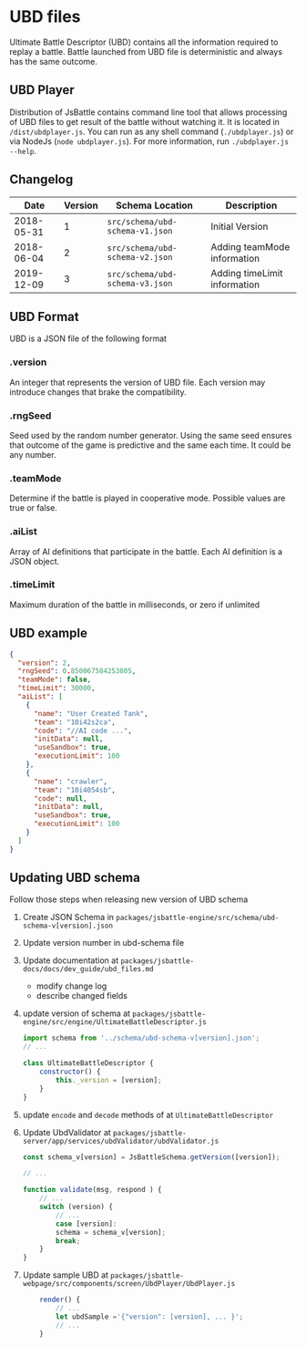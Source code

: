 # UBD files
Ultimate Battle Descriptor (UBD) contains all the information required to replay a battle. Battle launched from UBD file is deterministic and always has the same outcome.

## UBD Player
Distribution of JsBattle contains command line tool that allows processing of UBD files to get result of the battle without watching it. It is located in `/dist/ubdplayer.js`. You can run as any shell command (`./ubdplayer.js`) or via NodeJs (`node ubdplayer.js`). For more information, run `./ubdplayer.js --help`.

## Changelog

Date       | Version | Schema Location                 | Description                 
-----------|---------|---------------------------------|-----------------------------
2018-05-31 |       1 | `src/schema/ubd-schema-v1.json` | Initial Version
2018-06-04 |       2 | `src/schema/ubd-schema-v2.json` | Adding teamMode information
2019-12-09 |       3 | `src/schema/ubd-schema-v3.json` | Adding timeLimit information

## UBD Format
UBD is a JSON file of the following format

### .version
An integer that represents the version of UBD file. Each version may introduce changes that brake the compatibility.

### .rngSeed
Seed used by the random number generator. Using the same seed ensures that outcome of the game is predictive and the same each time. It could be any number.

### .teamMode
Determine if the battle is played in cooperative mode. Possible values are true or false.

### .aiList
Array of AI definitions that participate in the battle. Each AI definition is a JSON object.

### .timeLimit
Maximum duration of the battle in milliseconds, or zero if unlimited

## UBD example

```json
{
  "version": 2,
  "rngSeed": 0.850067584253805,
  "teamMode": false,
  "timeLimit": 30000,
  "aiList": [
    {
      "name": "User Created Tank",
      "team": "10i42s2ca",
      "code": "//AI code ...",
      "initData": null,
      "useSandbox": true,
      "executionLimit": 100
    },
    {
      "name": "crawler",
      "team": "10i4054sb",
      "code": null,
      "initData": null,
      "useSandbox": true,
      "executionLimit": 100
    }
  ]
}
```

## Updating UBD schema

Follow those steps when releasing new version of UBD schema

1. Create JSON Schema in `packages/jsbattle-engine/src/schema/ubd-schema-v[version].json`
2. Update version number in ubd-schema file
3. Update documentation at `packages/jsbattle-docs/docs/dev_guide/ubd_files.md`
   - modify change log
   - describe changed fields
4. update version of schema at `packages/jsbattle-engine/src/engine/UltimateBattleDescriptor.js`
    ```javascript
    import schema from '../schema/ubd-schema-v[version].json';
    // ...

    class UltimateBattleDescriptor {
        constructor() {
            this._version = [version];
        }
    }
    ```
5. update `encode` and `decode` methods of at `UltimateBattleDescriptor`
6. Update UbdValidator at `packages/jsbattle-server/app/services/ubdValidator/ubdValidator.js`

    ```javascript
    const schema_v[version] = JsBattleSchema.getVersion([version]);

    // ...

    function validate(msg, respond ) {
        // ...
        switch (version) {
            // ...
            case [version]:
            schema = schema_v[version];
            break;
        }
    }
    ```
7. Update sample UBD at `packages/jsbattle-webpage/src/components/screen/UbdPlayer/UbdPlayer.js`
    ```javascript
        render() {
            // ...
            let ubdSample ='{"version": [version], ... }';
            // ...
        }
    ```
